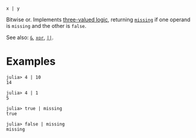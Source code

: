 ```
x | y
```

Bitwise or. Implements [three-valued logic](https://en.wikipedia.org/wiki/Three-valued_logic), returning [`missing`](@ref) if one operand is `missing` and the other is `false`.

See also: [`&`](@ref), [`xor`](@ref), [`||`](@ref).

# Examples

```jldoctest
julia> 4 | 10
14

julia> 4 | 1
5

julia> true | missing
true

julia> false | missing
missing
```
